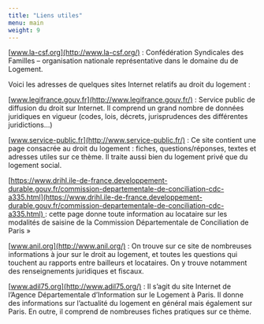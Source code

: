 ```yaml
---
title: "Liens utiles"
menu: main
weight: 9
---
```


[www.la-csf.org](http://www.la-csf.org/) : Confédération Syndicales des Familles – organisation nationale représentative dans le domaine du de Logement.

Voici les adresses de quelques sites Internet relatifs au droit du logement :

[www.legifrance.gouv.fr](http://www.legifrance.gouv.fr/) : Service public de diffusion du droit sur Internet. Il comprend un grand nombre de données juridiques en vigueur (codes, lois, décrets, jurisprudences des différentes juridictions…)

[www.service-public.fr](http://www.service-public.fr/) : Ce site contient une page consacrée au droit du logement : fiches, questions/réponses, textes et adresses utiles sur ce thème. Il traite aussi bien du logement privé que du logement social.

[https://www.drihl.ile-de-france.developpement-durable.gouv.fr/commission-departementale-de-conciliation-cdc-a335.html](https://www.drihl.ile-de-france.developpement-durable.gouv.fr/commission-departementale-de-conciliation-cdc-a335.html) : cette page donne toute information au locataire sur les modalités de saisine de la Commission Départementale de Conciliation de Paris »

[www.anil.org](http://www.anil.org/) : On trouve sur ce site de nombreuses informations à jour sur le droit au logement, et toutes les questions qui touchent au rapports entre bailleurs et locataires. On y trouve notamment des renseignements juridiques et fiscaux.

[www.adil75.org](http://www.adil75.org/) : Il s’agit du site Internet de l’Agence Départementale d’Information sur le Logement à Paris. Il donne des informations sur l’actualité du logement en général mais également sur Paris. En outre, il comprend de nombreuses fiches pratiques sur ce thème.
